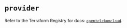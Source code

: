 # `provider`

Refer to the Terraform Registry for docs: [`opentelekomcloud`](https://registry.terraform.io/providers/opentelekomcloud/opentelekomcloud/1.36.9/docs).
